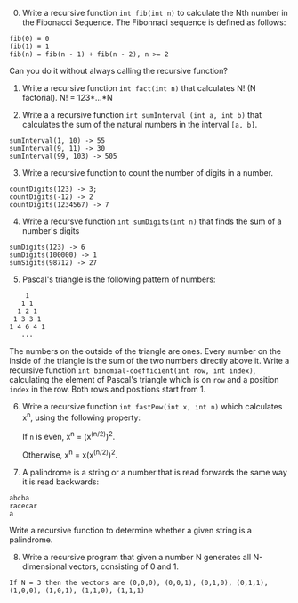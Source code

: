 0. Write a recursive function `int fib(int n)` to calculate the Nth number in the Fibonacci Sequence. The Fibonnaci sequence is defined as follows:

```
fib(0) = 0
fib(1) = 1
fib(n) = fib(n - 1) + fib(n - 2), n >= 2
```
Can you do it without always calling the recursive function?
  
1. Write a recursive function `int fact(int n)` that calculates N! (N factorial). N! = 1*2*3*...*N

2. Write a a recursive function `int sumInterval (int a, int b)` that calculates the sum of the natural numbers in the interval `[a, b]`.

```
sumInterval(1, 10) -> 55
sumInterval(9, 11) -> 30
sumInterval(99, 103) -> 505
```

3. Write a recursive function to count the number of digits in a number.

```   
countDigits(123) -> 3; 
countDigits(-12) -> 2
countDigits(1234567) -> 7
```

4. Write a recursve function `int sumDigits(int n)` that finds the sum of a number's digits

```
sumDigits(123) -> 6
sumDigits(100000) -> 1
sumSigits(98712) -> 27
```
             
             
5. Pascal's triangle is the following pattern of numbers:

```
    1
   1 1
  1 2 1
 1 3 3 1
1 4 6 4 1
   ...
```

The numbers on the outside of the triangle are ones. Every number
on the inside of the triangle is the sum of the two numbers directly above it.
Write a recursive function `int binomial-coefficient(int row, int index)`, calculating the element
of Pascal's triangle which is on `row` and a position `index` in the row.
Both rows and positions start from 1.  


6. Write a recursive function `int fastPow(int x, int n)` which calculates x<sup>n</sup>, using the following property:

   If `n` is even, x<sup>n</sup> = (x<sup>(n/2)</sup>)<sup>2</sup>.
   
   Otherwise, x<sup>n</sup> = x(x<sup>(n/2)</sup>)<sup>2</sup>.
   
7. A palindrome is a string or a number that is read forwards the same way it is read backwards:

```
abcba
racecar
a
```

Write a recursive function to determine whether a given string is a palindrome.


8. Write a recursive program that given a number N generates all N-dimensional vectors, consisting of 0 and 1.

```
If N = 3 then the vectors are (0,0,0), (0,0,1), (0,1,0), (0,1,1), (1,0,0), (1,0,1), (1,1,0), (1,1,1)
```
